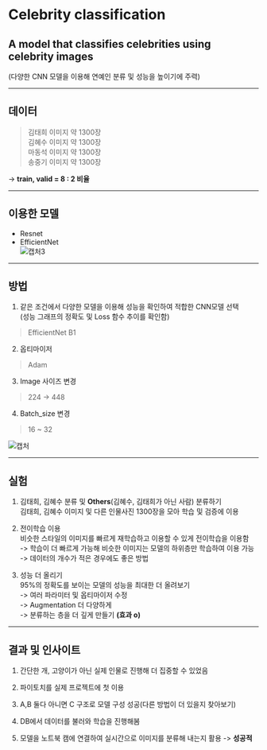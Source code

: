 # Celebrity classification  

## A model that classifies celebrities using celebrity images  

(다양한 CNN 모델을 이용해 연예인 분류 및 성능을 높이기에 주력)  

------------------------------------------------------------------------------------------  
## 데이터  

>  김태희 이미지 약 1300장  
>  김혜수 이미지 약 1300장  
>  마동석 이미지 약 1300장  
>  송중기 이미지 약 1300장
  
-> **train, valid = 8 : 2 비율**    

------------------------------------------------------------------------------------------  
## 이용한 모델  

+ Resnet  
+ EfficientNet  
![캡처3](https://github.com/Taeyoungleee/Celebrity-classification/assets/113446739/3964f0e4-de68-4b6a-addf-473f08321612)  

------------------------------------------------------------------------------------------  
## 방법  

1. 같은 조건에서 다양한 모델을 이용해 성능을 확인하여 적합한 CNN모델 선택  
(성능 그래프의 정확도 및 Loss 함수 추이를 확인함)  
> EfficientNet B1  
    
2. 옵티마이저
> Adam  
  
3. Image 사이즈 변경
> 224 -> 448  
  
4. Batch_size 변경
> 16 ~ 32  

![캡처](https://github.com/Taeyoungleee/Celebrity-classification/assets/113446739/835119ad-8fc3-4596-9285-742422072918)    

------------------------------------------------------------------------------------------  
## 실험  

1. 김태희, 김혜수 분류 및 **Others**(김혜수, 김태희가 아닌 사람) 분류하기  
김태희, 김혜수 이미지 및 다른 인물사진 1300장을 모아 학습 및 검증에 이용

3. 전이학습 이용  
비슷한 스타일의 이미지를 빠르게 재학습하고 이용할 수 있게 전이학습을 이용함  
-> 학습이 더 빠르게 가능해 비슷한 이미지는 모델의 하위층만 학습하여 이용 가능  
-> 데이터의 개수가 적은 경우에도 좋은 방법   

4. 성능 더 올리기  
95%의 정확도를 보이는 모델의 성능을 최대한 더 올려보기  
-> 여러 파라미터 및 옵티마이저 수정  
-> Augmentation 더 다양하게  
-> 분류하는 층을 더 깊게 만들기 **(효과 o)**

------------------------------------------------------------------------------------------  
## 결과 및 인사이트  

1. 간단한 개, 고양이가 아닌 실제 인물로 진행해 더 집중할 수 있었음
2. 파이토치를 실제 프로젝트에 첫 이용
3. A,B 둘다 아니면 C 구조로 모델 구성 성공(다른 방법이 더 있을지 찾아보기)
4. DB에서 데이터를 불러와 학습을 진행해봄

5. 모델을 노트북 캠에 연결하여 실시간으로 이미지를 분류해 내는지 활용
-> **성공적**
